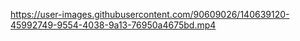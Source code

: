 

https://user-images.githubusercontent.com/90609026/140639120-45992749-9554-4038-9a13-76950a4675bd.mp4

